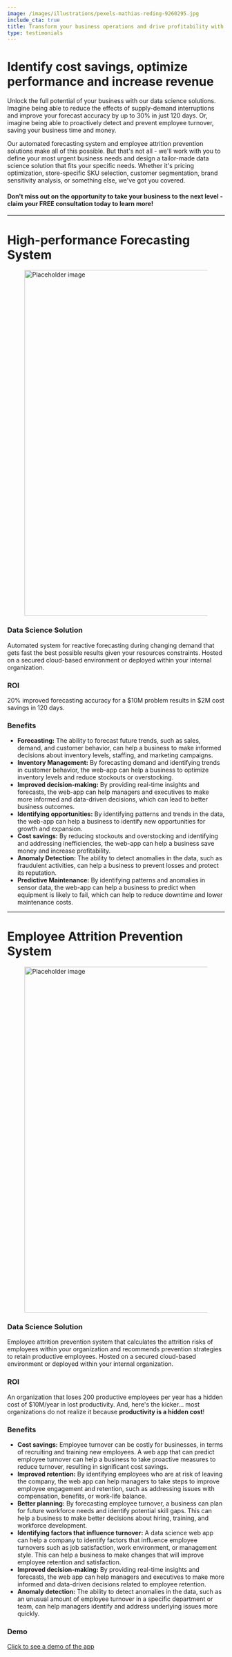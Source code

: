 ```yaml
---
image: /images/illustrations/pexels-mathias-reding-9260295.jpg
include_cta: true
title: Transform your business operations and drive profitability with our advanced data science solutions
type: testimonials
---
```


# Identify cost savings, optimize performance and increase revenue

Unlock the full potential of your business with our data science solutions. Imagine being able to reduce the effects of supply-demand interruptions and improve your forecast accuracy by up to 30% in just 120 days. Or, imagine being able to proactively detect and prevent employee turnover, saving your business time and money.

Our automated forecasting system and employee attrition prevention solutions make all of this possible. But that's not all - we'll work with you to define your most urgent business needs and design a tailor-made data science solution that fits your specific needs. Whether it's pricing optimization, store-specific SKU selection, customer segmentation, brand sensitivity analysis, or something else, we've got you covered.

#### Don't miss out on the opportunity to take your business to the next level - claim your FREE consultation today to learn more!

------------------------------------------------------------------------

# High-performance Forecasting System

<figure class="image">
<img class="" src="/images/illustrations/mockups/nostradamus_app.jpg" alt="Placeholder image" style="width:800px;">
</figure>

### Data Science Solution

Automated system for reactive forecasting during changing demand that gets fast the best possible results given your resources constraints. Hosted on a secured cloud-based environment or deployed within your internal organization.

### ROI

20% improved forecasting accuracy for a \$10M problem results in \$2M cost savings in 120 days.

### Benefits

-   **Forecasting:** The ability to forecast future trends, such as sales, demand, and customer behavior, can help a business to make informed decisions about inventory levels, staffing, and marketing campaigns.
-   **Inventory Management:** By forecasting demand and identifying trends in customer behavior, the web-app can help a business to optimize inventory levels and reduce stockouts or overstocking.
-   **Improved decision-making:** By providing real-time insights and forecasts, the web-app can help managers and executives to make more informed and data-driven decisions, which can lead to better business outcomes.
-   **Identifying opportunities:** By identifying patterns and trends in the data, the web-app can help a business to identify new opportunities for growth and expansion.
-   **Cost savings:** By reducing stockouts and overstocking and identifying and addressing inefficiencies, the web-app can help a business save money and increase profitability.
-   **Anomaly Detection:** The ability to detect anomalies in the data, such as fraudulent activities, can help a business to prevent losses and protect its reputation.
-   **Predictive Maintenance:** By identifying patterns and anomalies in sensor data, the web-app can help a business to predict when equipment is likely to fail, which can help to reduce downtime and lower maintenance costs.

------------------------------------------------------------------------

# Employee Attrition Prevention System

<figure class="image">
<img class="" src="/images/illustrations/mockups/churn-defender.png" alt="Placeholder image" style="width:800px;">
</figure>

### Data Science Solution

Employee attrition prevention system that calculates the attrition risks of employees within your organization and recommends prevention strategies to retain productive employees. Hosted on a secured cloud-based environment or deployed within your internal organization.

### ROI

An organization that loses 200 productive employees per year has a hidden cost of \$10M/year in lost productivity. And, here's the kicker\... most organizations do not realize it because **productivity is a hidden cost**!

### Benefits

-   **Cost savings:** Employee turnover can be costly for businesses, in terms of recruiting and training new employees. A web app that can predict employee turnover can help a business to take proactive measures to reduce turnover, resulting in significant cost savings.
-   **Improved retention:** By identifying employees who are at risk of leaving the company, the web app can help managers to take steps to improve employee engagement and retention, such as addressing issues with compensation, benefits, or work-life balance.
-   **Better planning:** By forecasting employee turnover, a business can plan for future workforce needs and identify potential skill gaps. This can help a business to make better decisions about hiring, training, and workforce development.
-   **Identifying factors that influence turnover:** A data science web app can help a company to identify factors that influence employee turnovers such as job satisfaction, work environment, or management style. This can help a business to make changes that will improve employee retention and satisfaction.
-   **Improved decision-making:** By providing real-time insights and forecasts, the web app can help managers and executives to make more informed and data-driven decisions related to employee retention.
-   **Anomaly detection:** The ability to detect anomalies in the data, such as an unusual amount of employee turnover in a specific department or team, can help managers identify and address underlying issues more quickly.

### Demo

[Click to see a demo of the app](https://data-science-ai.shinyapps.io/churn-defender/)
